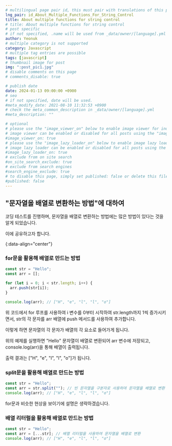 ```yaml
---
# multilingual page pair id, this must pair with translations of this page. (This name must be unique)
lng_pair: id_About_Multiple_Functions_For_String_Control
title: About multiple functions for string control
# title: About multiple functions for string control
# post specific
# if not specified, .name will be used from _data/owner/[language].yml
author: Yeonuk
# multiple category is not supported
category: Javascript
# multiple tag entries are possible
tags: [javascript]
# thumbnail image for post
img: ":post_pic1.jpg"
# disable comments on this page
# comments_disable: true

# publish date
date: 2024-01-13 09:00:00 +0900
# seo
# if not specified, date will be used.
#meta_modify_date: 2021-08-10 11:32:53 +0900
# check the meta_common_description in _data/owner/[language].yml
#meta_description: ""

# optional
# please use the "image_viewer_on" below to enable image viewer for individual pages or posts (_posts/ or [language]/_posts folders).
# image viewer can be enabled or disabled for all posts using the "image_viewer_posts: true" setting in _data/conf/main.yml.
#image_viewer_on: true
# please use the "image_lazy_loader_on" below to enable image lazy loader for individual pages or posts (_posts/ or [language]/_posts folders).
# image lazy loader can be enabled or disabled for all posts using the "image_lazy_loader_posts: true" setting in _data/conf/main.yml.
#image_lazy_loader_on: true
# exclude from on site search
#on_site_search_exclude: true
# exclude from search engines
#search_engine_exclude: true
# to disable this page, simply set published: false or delete this file
#published: false
---
```


<!-- outline-start -->

## "문자열을 배열로 변환하는 방법"에 대하여

코딩 테스트를 진행하며, 문자열을 배열로 변환하는 방법에는 많은 방법이 있다는 것을 알게 되었습니다.

이에 공유하고자 합니다.

{:data-align="center"}

<!-- outline-end -->

### for문을 활용해 배열로 만드는 방법

```javascript
const str = "Hello";
const arr = [];

for (let i = 0; i < str.length; i++) {
  arr.push(str[i]);
}

console.log(arr); // ["H", "e", "l", "l", "o"]
```

위 코드에서 for 루프를 사용하여 i 변수를 0부터 시작하여 str.length까지 1씩 증가시키면서, str의 각 문자를 arr 배열에 push 메서드를 사용하여 추가합니다.

이렇게 하면 문자열의 각 문자가 배열의 각 요소로 들어가게 됩니다.

위의 예제를 실행하면 "Hello" 문자열이 배열로 변환되어 arr 변수에 저장되고, console.log(arr)을 통해 배열이 출력됩니다.

출력 결과는 ["H", "e", "l", "l", "o"]가 됩니다.

### split문을 활용해 배열로 만드는 방법

```javascript
const str = "Hello";
const arr = str.split(""); // 빈 문자열을 구분자로 사용하여 문자열을 배열로 변환
console.log(arr); // ["H", "e", "l", "l", "o"]
```

for문과 비슷한 현상을 보이기에 설명은 생략하겠습니다.

### 배열 리터럴을 활용해 배열로 만드는 방법

```javascript
const str = "Hello";
const arr = [...str]; // 배열 리터럴을 사용하여 문자열을 배열로 변환
console.log(arr); // ["H", "e", "l", "l", "o"]
```
